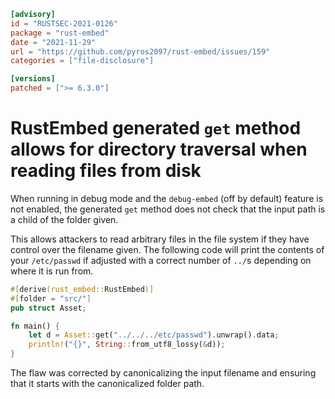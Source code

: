 ```toml
[advisory]
id = "RUSTSEC-2021-0126"
package = "rust-embed"
date = "2021-11-29"
url = "https://github.com/pyros2097/rust-embed/issues/159"
categories = ["file-disclosure"]

[versions]
patched = [">= 6.3.0"]
```

# RustEmbed generated `get` method allows for directory traversal when reading files from disk

When running in debug mode and the `debug-embed` (off by default) feature is
not enabled, the generated `get` method does not check that the input path is
a child of the folder given. 

This allows attackers to read arbitrary files in the file system if they have
control over the filename given. The following code will print the contents of
your `/etc/passwd` if adjusted with a correct number of `../`s depending on
where it is run from.

```rust
#[derive(rust_embed::RustEmbed)]
#[folder = "src/"]
pub struct Asset;

fn main() {
    let d = Asset::get("../../../etc/passwd").unwrap().data;
    println!("{}", String::from_utf8_lossy(&d));
}
```

The flaw was corrected by canonicalizing the input filename and ensuring that
it starts with the canonicalized folder path.
